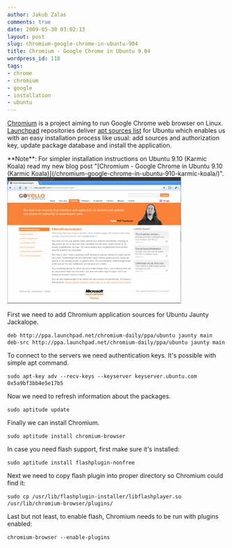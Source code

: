 ```yaml
---
author: Jakub Zalas
comments: true
date: 2009-05-30 03:02:13
layout: post
slug: chromium-google-chrome-in-ubuntu-904
title: Chromium - Google Chrome in Ubuntu 9.04
wordpress_id: 118
tags:
- chrome
- chromium
- google
- installation
- ubuntu
---
```


[Chromium](http://chromium.org/) is a project aiming to run Google Chrome web browser on Linux. [Launchpad](https://launchpad.net/chromium-project) repositories deliver [apt sources list](https://launchpad.net/~chromium-daily/+archive/ppa) for Ubuntu which enables us with an easy installation process like usual: add sources and authorization key, update package database and install the application.

<div class="alert alert-warning" markdown="1">**Note**: For simpler installation instructions on Ubuntu 9.10 (Karmic Koala) read my new blog post "[Chromium - Google Chrome in Ubuntu 9.10 (Karmic Koala)](/chromium-google-chrome-in-ubuntu-910-karmic-koala/)".</div>


<div class="text-center">
    <a href="/uploads/wp/2009/05/chromium-goyello.png"><img src="/uploads/wp/2009/05/chromium-goyello-400x291.png" alt="Chromium" title="Chromium" class="img-responsive" /></a>
</div>



First we need to add Chromium application sources for Ubuntu Jaunty Jackalope.

    
    deb http://ppa.launchpad.net/chromium-daily/ppa/ubuntu jaunty main
    deb-src http://ppa.launchpad.net/chromium-daily/ppa/ubuntu jaunty main


To connect to the servers we need authentication keys. It's possible with simple apt command.

    
    sudo apt-key adv --recv-keys --keyserver keyserver.ubuntu.com 0x5a9bf3bb4e5e17b5


Now we need to refresh information about the packages.

    
    sudo aptitude update


Finally we can install Chromium.

    
    sudo aptitude install chromium-browser


In case you need flash support, first make sure it's installed:

    
    sudo aptitude install flashplugin-nonfree


Next we need to copy flash plugin into proper directory so Chromium could find it:

    
    sudo cp /usr/lib/flashplugin-installer/libflashplayer.so /usr/lib/chromium-browser/plugins/


Last but not least, to enable flash, Chromium needs to be run with plugins enabled:

    
    chromium-browser --enable-plugins
